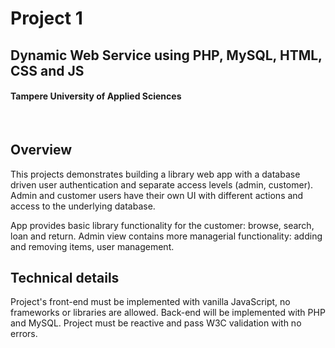 # Project 1
## Dynamic Web Service using PHP, MySQL, HTML, CSS and JS
#### Tampere University of Applied Sciences
<br>

## Overview
This projects demonstrates building a library web app with a database driven user authentication and
separate access levels (admin, customer). Admin and customer users have their own UI with different 
actions and access to the underlying database.

App provides basic library functionality for the customer: browse, search, loan and return. Admin view
contains more managerial functionality: adding and removing items, user management.

## Technical details
Project's front-end must be implemented with vanilla JavaScript, no frameworks or libraries are allowed.
Back-end will be implemented with PHP and MySQL.
Project must be reactive and pass W3C validation with no errors.
